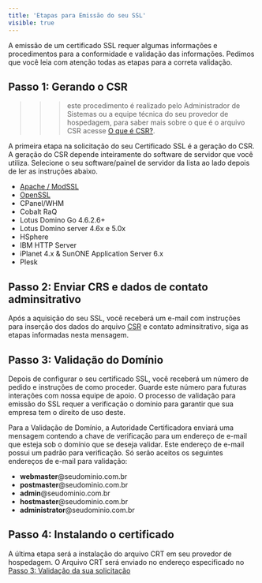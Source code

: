 ```yaml
---
title: 'Etapas para Emissão do seu SSL'
visible: true
---
```


A emissão de um certificado SSL requer algumas informações e procedimentos para a conformidade e validação das informações. Pedimos que você leia com atenção todas as etapas para a correta validação.

## Passo 1: Gerando o CSR

>>> este procedimento é realizado pelo Administrador de Sistemas ou a equipe técnica do seu provedor de hospedagem, para saber mais sobre o que é o arquivo CSR acesse [O que é CSR?](/ssl/o-que-e-csr).

A primeira etapa na solicitação do seu Certificado SSL é a geração do CSR. A geração do CSR depende inteiramente do software de servidor que você utiliza. Selecione o seu software/painel de servidor da lista ao lado depois de ler as instruções abaixo.

* [Apache / ModSSL](/ssl/gerar-csr-no-openssl)
* [OpenSSL](/ssl/gerar-csr-no-openssl)
* CPanel/WHM
* Cobalt RaQ
* Lotus Domino Go 4.6.2.6+
* Lotus Domino server 4.6x e 5.0x
* HSphere
* IBM HTTP Server
* iPlanet 4.x & SunONE Application Server 6.x
* Plesk

## Passo 2: Enviar CRS e dados de contato adminsitrativo

Após a aquisição do seu SSL, você receberá um e-mail com instruções para inserção dos dados do arquivo [CSR](/ssl/o-que-e-csr) e contato adminsitrativo, siga as etapas informadas nesta mensagem. 

## Passo 3: Validação do Domínio

Depois de configurar o seu certificado SSL, você receberá um número de pedido e instruções de como proceder. Guarde este número para futuras interações com nossa equipe de apoio. O processo de validação para emissão do SSL requer a verificação o domínio para garantir que sua empresa tem o direito de uso deste.

Para a Validação de Domínio, a Autoridade Certificadora enviará uma mensagem contendo a chave de verificação para um endereço de e-mail que esteja sob o domínio que se deseja validar. Este endereço de e-mail possui um padrão para verificação. Só serão aceitos os seguintes endereços de e-mail para validação:
* **webmaster**@seudominio.com.br
* **postmaster**@seudominio.com.br
* **admin**@seudominio.com.br
* **hostmaster**@seudominio.com.br
* **administrator**@seudominio.com.br

## Passo 4: Instalando o certificado

A última etapa será a instalação do arquivo CRT em seu provedor de hospedagem. O Arquivo CRT será enviado no endereço especificado no [Passo 3: Validação da sua solicitação](#passo-3-validao-do-domnio)